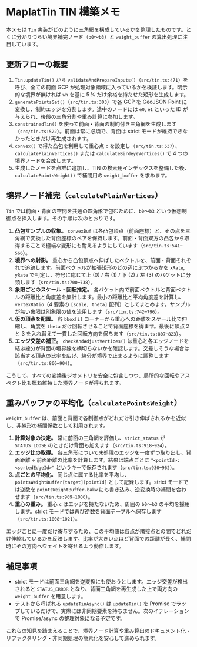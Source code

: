 # MaplatTin TIN 構築メモ

本メモは `Tin` 実装がどのように三角網を構成しているかを整理したものです。とくに分かりづらい境界補完ノード（`b0`〜`b3`）と `weight_buffer` の算出処理に注目しています。

## 更新フローの概要

1. `Tin.updateTin()` から `validateAndPrepareInputs()`（`src/tin.ts:471`）を呼び、全ての前面 GCP が処理対象領域に入っているかを検証します。明示的な境界が無ければ `wh` を基に 5 % だけ余裕を持たせた矩形を生成します。
2. `generatePointsSet()`（`src/tin.ts:303`）で各 GCP を GeoJSON Point に変換し、制約エッジを分割します。途中のノードには `e0`, `e1` といった ID が与えられ、後段の三角分割や重み計算に参加します。
3. `constrainedTin()` を使って前面・背面の制約付き三角網を生成します（`src/tin.ts:522`）。前面は常に必須で、背面は strict モードが維持できなかったときだけ再生成されます。
4. `convex()` で得た凸包を利用して重心点 `c` を設定し（`src/tin.ts:537`）、`calculatePlainVertices()` または `calculateBirdeyeVertices()` で 4 つの境界ノードを合成します。
5. 生成したノードを点群に追加し、TIN の検索用インデックスを整備した後、`calculatePointsWeight()` で補間用の `weight_buffer` を求めます。

## 境界ノード補完（`calculatePlainVertices`）

`Tin` では前面・背面の空間を共通の四角形で包むために、`b0`〜`b3` という仮想制御点を挿入します。その手順は次のとおりです。

1. **凸包サンプルの収集。** `convexBuf` は各凸包頂点（前面座標）と、その点を三角網で変換した背面座標のペアを保持します。前面・背面双方の凸包から取得することで極端な変形にも耐えるようにしています（`src/tin.ts:541`–`566`）。
2. **境界への射影。** 重心から凸包頂点へ伸ばしたベクトルを、前面・背面それぞれで追跡します。前面ベクトルが拡張矩形のどの辺にぶつかるかを `xRate`, `yRate` で判定し、符号に応じて上 (0) / 右 (1) / 下 (2) / 左 (3) のバケットに分類します（`src/tin.ts:700`–`738`）。
3. **象限ごとのスケール・回転推定。** 各バケット内で前面ベクトルと背面ベクトルの距離比と角度差を集計します。最小の距離比と平均角度差を計算し、`vertexRatio`（4 要素の `[scale, theta]` 配列）としてまとめます。サンプルが無い象限は別象限の値を流用します（`src/tin.ts:742`–`796`）。
4. **仮の頂点を配置。** 各 `bbox[i]` コーナーから重心への距離をスケール比で伸縮し、角度を `theta` だけ回転させることで背面座標を得ます。最後に頂点 2 と 3 を入れ替えて一貫した回転方向を保ちます（`src/tin.ts:807`–`823`）。
5. **エッジ交差の補正。** `checkAndAdjustVertices()` は重心と各エッジノードを結ぶ線分が背面の境界線を横切らないかを確認します。交差しそうな場合は該当する頂点の比率を広げ、線分が境界で止まるように調整します（`src/tin.ts:866`–`904`）。

こうして、すべての変換後ジオメトリを安全に包含しつつ、局所的な回転やアスペクト比も概ね維持した境界ノードが得られます。

## 重みバッファの平均化（`calculatePointsWeight`）

`weight_buffer` は、前面と背面で各制御点がどれだけ引き伸ばされるかを近似し、非線形の補間係数として利用されます。

1. **計算対象の決定。** 常に前面の三角網を評価し、`strict_status` が `STATUS_LOOSE` のときだけ背面も加えます（`src/tin.ts:918`–`924`）。
2. **エッジ比の取得。** 各三角形について未処理のエッジを一度ずつ取り出し、背面距離 ÷ 前面距離の比率を計算します。結果は端点ごとに `"<pointId>:<sortedEdgeId>"` というキーで保存されます（`src/tin.ts:930`–`962`）。
3. **点ごとの平均化。** 同じ点に属する比率を平均し、`pointsWeightBuffer[target][pointId]` として記録します。strict モードでは逆数を `pointsWeightBuffer.bakw` にも書き込み、逆変換時の補間を合わせます（`src/tin.ts:969`–`1006`）。
4. **重心の重み。** 重心 `c` はエッジを持たないため、周囲の `b0`〜`b3` の平均を採用します。strict モードでは再び逆数を背面テーブルへ保存します（`src/tin.ts:1008`–`1021`）。

エッジごとに一度だけ寄与するため、この平均値は各点が隣接点との間でどれだけ伸縮しているかを反映します。比率が大きい点ほど背面での距離が長く、補間時にその方向へウェイトを寄せるよう動作します。

## 補足事項

- strict モードは前面三角網を逆変換にも使おうとします。エッジ交差が検出されると `STATUS_ERROR` となり、背面三角網を再生成した上で両方向の `weight_buffer` を用意します。
- テストから呼ばれる `updateTinAsync()` は `updateTin()` を Promise でラップしているだけで、実際には非同期要素を持ちません。次のイテレーションで Promise/async の整理対象になる予定です。

これらの知見を踏まえることで、境界ノード計算や重み算出のドキュメント化・リファクタリング・非同期処理の簡素化を安心して進められます。
